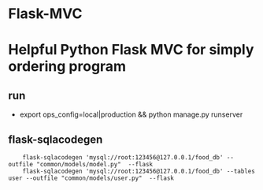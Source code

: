 # Flask-MVC
Helpful Python Flask MVC  for simply ordering program
=====================
## run
* export ops_config=local|production && python manage.py runserver

## flask-sqlacodegen

        flask-sqlacodegen 'mysql://root:123456@127.0.0.1/food_db' --outfile "common/models/model.py"  --flask
        flask-sqlacodegen 'mysql://root:123456@127.0.0.1/food_db' --tables user --outfile "common/models/user.py"  --flask
